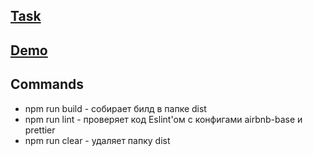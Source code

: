## [Task](https://github.com/rolling-scopes-school/tasks/blob/master/tasks/fancy-weather.md)
## [Demo](https://determined-darwin-c7ab9f.netlify.com/)
## Commands
* npm run build - собирает билд в папке dist
* npm run lint - проверяет код Eslint'ом с конфигами airbnb-base и prettier
* npm run clear - удаляет папку dist
